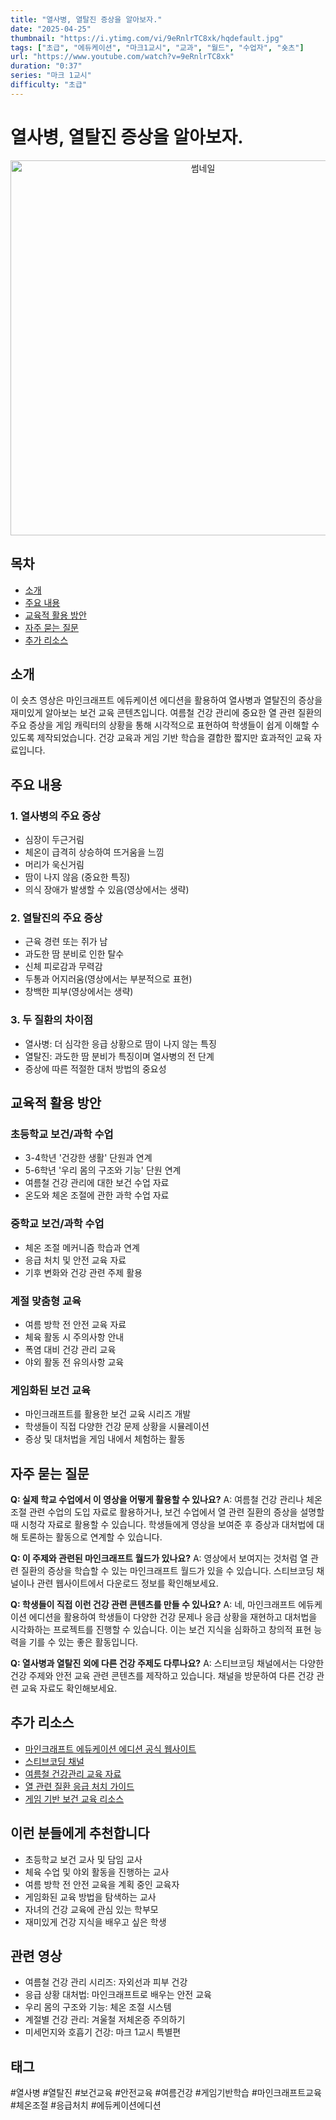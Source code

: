 ```yaml
---
title: "열사병, 열탈진 증상을 알아보자."
date: "2025-04-25"
thumbnail: "https://i.ytimg.com/vi/9eRnlrTC8xk/hqdefault.jpg"
tags: ["초급", "에듀케이션", "마크1교시", "교과", "월드", "수업자", "숏츠"]
url: "https://www.youtube.com/watch?v=9eRnlrTC8xk"
duration: "0:37"
series: "마크 1교시"
difficulty: "초급"
---
```


# 열사병, 열탈진 증상을 알아보자.

<div align="center">
<img src="https://i.ytimg.com/vi/9eRnlrTC8xk/hqdefault.jpg" alt="썸네일" width="600"/>
</div>

## 목차
- [소개](#소개)
- [주요 내용](#주요-내용)
- [교육적 활용 방안](#교육적-활용-방안)
- [자주 묻는 질문](#자주-묻는-질문)
- [추가 리소스](#추가-리소스)

## 소개
이 숏츠 영상은 마인크래프트 에듀케이션 에디션을 활용하여 열사병과 열탈진의 증상을 재미있게 알아보는 보건 교육 콘텐츠입니다. 여름철 건강 관리에 중요한 열 관련 질환의 주요 증상을 게임 캐릭터의 상황을 통해 시각적으로 표현하여 학생들이 쉽게 이해할 수 있도록 제작되었습니다. 건강 교육과 게임 기반 학습을 결합한 짧지만 효과적인 교육 자료입니다.

## 주요 내용

### 1. 열사병의 주요 증상
- 심장이 두근거림
- 체온이 급격히 상승하여 뜨거움을 느낌
- 머리가 욱신거림
- 땀이 나지 않음 (중요한 특징)
- 의식 장애가 발생할 수 있음(영상에서는 생략)

### 2. 열탈진의 주요 증상
- 근육 경련 또는 쥐가 남
- 과도한 땀 분비로 인한 탈수
- 신체 피로감과 무력감
- 두통과 어지러움(영상에서는 부분적으로 표현)
- 창백한 피부(영상에서는 생략)

### 3. 두 질환의 차이점
- 열사병: 더 심각한 응급 상황으로 땀이 나지 않는 특징
- 열탈진: 과도한 땀 분비가 특징이며 열사병의 전 단계
- 증상에 따른 적절한 대처 방법의 중요성

## 교육적 활용 방안

### 초등학교 보건/과학 수업
- 3-4학년 '건강한 생활' 단원과 연계
- 5-6학년 '우리 몸의 구조와 기능' 단원 연계
- 여름철 건강 관리에 대한 보건 수업 자료
- 온도와 체온 조절에 관한 과학 수업 자료

### 중학교 보건/과학 수업
- 체온 조절 메커니즘 학습과 연계
- 응급 처치 및 안전 교육 자료
- 기후 변화와 건강 관련 주제 활용

### 계절 맞춤형 교육
- 여름 방학 전 안전 교육 자료
- 체육 활동 시 주의사항 안내
- 폭염 대비 건강 관리 교육
- 야외 활동 전 유의사항 교육

### 게임화된 보건 교육
- 마인크래프트를 활용한 보건 교육 시리즈 개발
- 학생들이 직접 다양한 건강 문제 상황을 시뮬레이션
- 증상 및 대처법을 게임 내에서 체험하는 활동

## 자주 묻는 질문

**Q: 실제 학교 수업에서 이 영상을 어떻게 활용할 수 있나요?**
A: 여름철 건강 관리나 체온 조절 관련 수업의 도입 자료로 활용하거나, 보건 수업에서 열 관련 질환의 증상을 설명할 때 시청각 자료로 활용할 수 있습니다. 학생들에게 영상을 보여준 후 증상과 대처법에 대해 토론하는 활동으로 연계할 수 있습니다.

**Q: 이 주제와 관련된 마인크래프트 월드가 있나요?**
A: 영상에서 보여지는 것처럼 열 관련 질환의 증상을 학습할 수 있는 마인크래프트 월드가 있을 수 있습니다. 스티브코딩 채널이나 관련 웹사이트에서 다운로드 정보를 확인해보세요.

**Q: 학생들이 직접 이런 건강 관련 콘텐츠를 만들 수 있나요?**
A: 네, 마인크래프트 에듀케이션 에디션을 활용하여 학생들이 다양한 건강 문제나 응급 상황을 재현하고 대처법을 시각화하는 프로젝트를 진행할 수 있습니다. 이는 보건 지식을 심화하고 창의적 표현 능력을 기를 수 있는 좋은 활동입니다.

**Q: 열사병과 열탈진 외에 다른 건강 주제도 다루나요?**
A: 스티브코딩 채널에서는 다양한 건강 주제와 안전 교육 관련 콘텐츠를 제작하고 있습니다. 채널을 방문하여 다른 건강 관련 교육 자료도 확인해보세요.

## 추가 리소스

- [마인크래프트 에듀케이션 에디션 공식 웹사이트](https://education.minecraft.net/)
- [스티브코딩 채널](https://www.youtube.com/channel/스티브코딩)
- [여름철 건강관리 교육 자료](링크)
- [열 관련 질환 응급 처치 가이드](링크)
- [게임 기반 보건 교육 리소스](링크)

## 이런 분들에게 추천합니다

- 초등학교 보건 교사 및 담임 교사
- 체육 수업 및 야외 활동을 진행하는 교사
- 여름 방학 전 안전 교육을 계획 중인 교육자
- 게임화된 교육 방법을 탐색하는 교사
- 자녀의 건강 교육에 관심 있는 학부모
- 재미있게 건강 지식을 배우고 싶은 학생

## 관련 영상

- 여름철 건강 관리 시리즈: 자외선과 피부 건강
- 응급 상황 대처법: 마인크래프트로 배우는 안전 교육
- 우리 몸의 구조와 기능: 체온 조절 시스템
- 계절별 건강 관리: 겨울철 저체온증 주의하기
- 미세먼지와 호흡기 건강: 마크 1교시 특별편

## 태그
#열사병 #열탈진 #보건교육 #안전교육 #여름건강 #게임기반학습 #마인크래프트교육 #체온조절 #응급처치 #에듀케이션에디션
